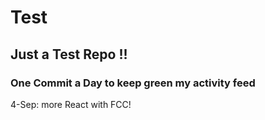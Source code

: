 # Test
## Just a Test Repo !!
### One Commit a Day to keep green my activity feed 

4-Sep: more React with FCC!